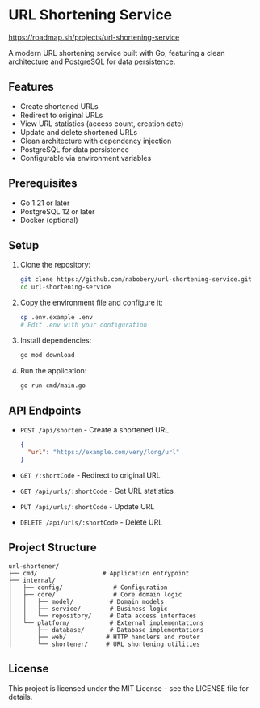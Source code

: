 # URL Shortening Service

https://roadmap.sh/projects/url-shortening-service

A modern URL shortening service built with Go, featuring a clean architecture and PostgreSQL for data persistence.

## Features

- Create shortened URLs
- Redirect to original URLs
- View URL statistics (access count, creation date)
- Update and delete shortened URLs
- Clean architecture with dependency injection
- PostgreSQL for data persistence
- Configurable via environment variables

## Prerequisites

- Go 1.21 or later
- PostgreSQL 12 or later
- Docker (optional)

## Setup

1. Clone the repository:

   ```bash
   git clone https://github.com/nabobery/url-shortening-service.git
   cd url-shortening-service
   ```

2. Copy the environment file and configure it:

   ```bash
   cp .env.example .env
   # Edit .env with your configuration
   ```

3. Install dependencies:

   ```bash
   go mod download
   ```

4. Run the application:
   ```bash
   go run cmd/main.go
   ```

## API Endpoints

- `POST /api/shorten` - Create a shortened URL

  ```json
  {
    "url": "https://example.com/very/long/url"
  }
  ```

- `GET /:shortCode` - Redirect to original URL
- `GET /api/urls/:shortCode` - Get URL statistics
- `PUT /api/urls/:shortCode` - Update URL
- `DELETE /api/urls/:shortCode` - Delete URL

## Project Structure

```
url-shortener/
├── cmd/                  # Application entrypoint
├── internal/
│   ├── config/              # Configuration
│   ├── core/                # Core domain logic
│   │   ├── model/          # Domain models
│   │   ├── service/        # Business logic
│   │   └── repository/     # Data access interfaces
│   └── platform/           # External implementations
│       ├── database/       # Database implementations
│       ├── web/           # HTTP handlers and router
│       └── shortener/     # URL shortening utilities
```

## License

This project is licensed under the MIT License - see the LICENSE file for details.
